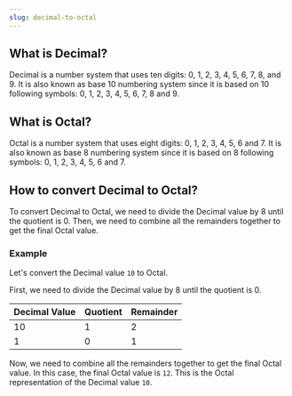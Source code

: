 ```yaml
---
slug: decimal-to-octal
---
```


## What is Decimal?

Decimal is a number system that uses ten digits: 0, 1, 2, 3, 4, 5, 6, 7, 8, and 9. It is also known as base 10 numbering system since it is based on 10 following symbols: 0, 1, 2, 3, 4, 5, 6, 7, 8 and 9.

## What is Octal?

Octal is a number system that uses eight digits: 0, 1, 2, 3, 4, 5, 6 and 7. It is also known as base 8 numbering system since it is based on 8 following symbols: 0, 1, 2, 3, 4, 5, 6 and 7.

## How to convert Decimal to Octal?

To convert Decimal to Octal, we need to divide the Decimal value by 8 until the quotient is 0. Then, we need to combine all the remainders together to get the final Octal value.

### Example

Let's convert the Decimal value `10` to Octal.

First, we need to divide the Decimal value by 8 until the quotient is 0.

| Decimal Value | Quotient | Remainder |
| ------------- | -------- | --------- |
| 10            | 1        | 2         |
| 1             | 0        | 1         |

Now, we need to combine all the remainders together to get the final Octal value. In this case, the final Octal value is `12`. This is the Octal representation of the Decimal value `10`.
